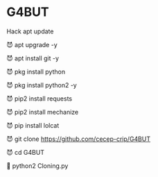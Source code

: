 # G4BUT
Hack
apt update

😈 apt upgrade -y

😈 apt install git -y

😈 pkg install python

😈 pkg install python2 -y

😈 pip2 install requests

😈 pip2 install mechanize

😈 pip install lolcat

😈 git clone https://github.com/cecep-crip/G4BUT

😈 cd G4BUT

👾 python2 Cloning.py
